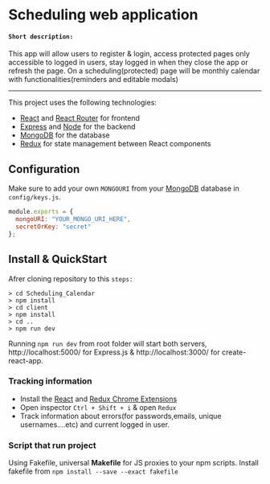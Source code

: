 # Scheduling web application
#### `Short description:`

This app will allow users to register & login, access protected pages only accessible to logged in users, stay logged in when they close the app or refresh the page. On a scheduling(protected) page will be monthly calendar with functionalities(reminders and editable modals)

----

This project uses the following technologies:

- [React](https://reactjs.org) and [React Router](https://reacttraining.com/react-router/) for frontend
- [Express](http://expressjs.com/) and [Node](https://nodejs.org/en/) for the backend
- [MongoDB](https://www.mongodb.com/) for the database
- [Redux](https://redux.js.org/basics/usagewithreact) for state management between React components

## Configuration

Make sure to add your own `MONGOURI` from your [MongoDB](https://account.mongodb.com/account/login) database in `config/keys.js`.

```javascript
module.exports = {
  mongoURI: "YOUR_MONGO_URI_HERE",
  secretOrKey: "secret"
};
```
## Install & QuickStart
Afrer cloning repository to this `steps:`
```
> cd Scheduling_Calendar
> npm install
> cd client
> npm install
> cd ..
> npm run dev
```
Running `npm run dev` from root folder will start both servers, http://localhost:5000/ for Express.js & http://localhost:3000/ for create-react-app.

### Tracking information
* Install the [React](https://chrome.google.com/webstore/detail/react-developer-tools/fmkadmapgofadopljbjfkapdkoienihi?hl=en) and [Redux Chrome Extensions](https://chrome.google.com/webstore/detail/redux-devtools/lmhkpmbekcpmknklioeibfkpmmfibljd?hl=en)
* Open inspector `Ctrl + Shift + i` & open `Redux`
* Track information about errors(for passwords,emails, unique usernames....etc) and current logged in user. 

### Script that run project
Using Fakefile, universal **Makefile** for JS proxies to your npm scripts. Install fakefile from `npm install --save --exact fakefile`


